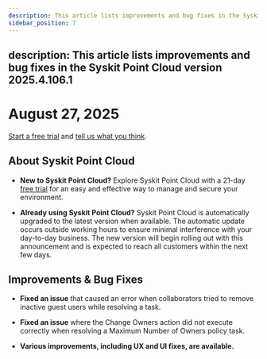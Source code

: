 ```yaml
---
description: This article lists improvements and bug fixes in the Syskit Point Cloud version 2025.4.106.X
sidebar_position: 7
---
```

description: This article lists improvements and bug fixes in the Syskit Point Cloud version 2025.4.106.1
---

# August 27, 2025

[Start a free trial](https://www.syskit.com/products/point/free-trial/) and [tell us what you think](https://www.syskit.com/company/contact-us/).

## About Syskit Point Cloud

* **New to Syskit Point Cloud?** Explore Syskit Point Cloud with a 21-day [free trial](https://www.syskit.com/products/point/free-trial/) for an easy and effective way to manage and secure your environment.

* **Already using Syskit Point Cloud?** Syskit Point Cloud is automatically upgraded to the latest version when available. The automatic update occurs outside working hours to ensure minimal interference with your day-to-day business. The new version will begin rolling out with this announcement and is expected to reach all customers within the next few days.

## Improvements & Bug Fixes 

* **Fixed an issue** that caused an error when collaborators tried to remove inactive guest users while resolving a task.

* **Fixed an issue** where the Change Owners action did not execute correctly when resolving a Maximum Number of Owners policy task. 

* **Various improvements, including UX and UI fixes, are available.**

